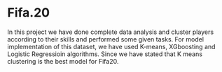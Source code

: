# Fifa.20
In this project we have done complete data analysis and cluster players according to their skills and performed some given tasks. For model implementation of this dataset, we have used K-means, XGboosting and Logistic Regressioin algorithms. Since we have stated that K means clustering is the best model for Fifa20.

